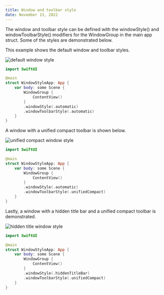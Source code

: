 ```yaml
---
title: Window and toolbar style
date: November 13, 2022
---
```


The window and toolbar style can be defined with the windowStyle() and windowToolbarStyle() modifiers for the WindowGroup in the main app struct. Some of the styles are demonstrated below.

This example shows the default window and toolbar styles.

<img src="../images/windowstyle-default.png" style="max-width:400px;" alt="default window style">

```swift
import SwiftUI

@main
struct WindowStyleApp: App {
    var body: some Scene {
        WindowGroup {
            ContentView()
        }
        .windowStyle(.automatic)
        .windowToolbarStyle(.automatic)
    }
}
```

A window with a unified compact toolbar is shown below.

<img src="../images/windowstyle-unifiedcompact.png" style="max-width:400px;" alt="unified compact window style">

```swift
import SwiftUI

@main
struct WindowStyleApp: App {
    var body: some Scene {
        WindowGroup {
            ContentView()
        }
        .windowStyle(.automatic)
        .windowToolbarStyle(.unifiedCompact)
    }
}
```

Lastly, a window with a hidden title bar and a unified compact toolbar is demonstrated.

<img src="../images/windowstyle-hiddentitle.png" style="max-width:400px;" alt="hidden title window style">

```swift
import SwiftUI

@main
struct WindowStyleApp: App {
    var body: some Scene {
        WindowGroup {
            ContentView()
        }
        .windowStyle(.hiddenTitleBar)
        .windowToolbarStyle(.unifiedCompact)
    }
}
```
